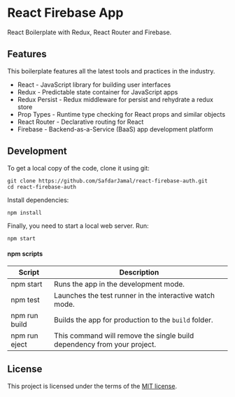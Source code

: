 # React Firebase App

React Boilerplate with Redux, React Router and Firebase.

## Features

This boilerplate features all the latest tools and practices in the industry.

- React - JavaScript library for building user interfaces
- Redux - Predictable state container for JavaScript apps
- Redux Persist - Redux middleware for persist and rehydrate a redux store
- Prop Types - Runtime type checking for React props and similar objects
- React Router - Declarative routing for React
- Firebase - Backend-as-a-Service (BaaS) app development platform

## Development

To get a local copy of the code, clone it using git:

```
git clone https://github.com/SafdarJamal/react-firebase-auth.git
cd react-firebase-auth
```

Install dependencies:

```
npm install
```

Finally, you need to start a local web server. Run:

```
npm start
```

#### npm scripts

| Script        | Description                                                             |
| ------------- | ----------------------------------------------------------------------- |
| npm start     | Runs the app in the development mode.                                   |
| npm test      | Launches the test runner in the interactive watch mode.                 |
| npm run build | Builds the app for production to the `build` folder.                    |
| npm run eject | This command will remove the single build dependency from your project. |

## License

This project is licensed under the terms of the [MIT license](https://github.com/SafdarJamal/react-firebase-auth/blob/master/LICENSE).
